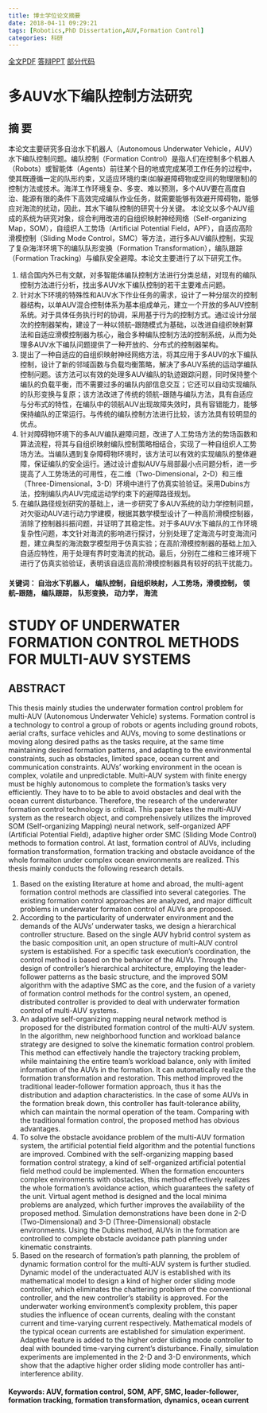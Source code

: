 ```yaml
---
title: 博士学位论文摘要
date: 2018-04-11 09:29:21
tags: [Robotics,PhD Dissertation,AUV,Formation Control]
categories: 科研
---
```


[全文PDF](https://github.com/ayawaya2014/PhD-Thesis)  [答辩PPT](https://github.com/ayawaya2014/PhD-Thesis) [部分代码](https://github.com/ayawaya2014/Formation_Control_SOM_1)

# 多AUV水下编队控制方法研究

## 摘 要

<!-- more -->

本论文主要研究多自治水下机器人（Autonomous Underwater Vehicle，AUV）水下编队控制问题。编队控制（Formation Control）是指人们在控制多个机器人（Robots）或智能体（Agents）前往某个目的地或完成某项工作任务的过程中，使其既遵循一定的队形约束，又适应环境约束(如躲避障碍物或空间的物理限制)的控制方法或技术。海洋工作环境复杂、多变、难以预测，多个AUV要在高度自治、能源有限的条件下高效完成编队作业任务，就需要能够有效避开障碍物，能够应对海流的扰动，因此，其水下编队控制的研究十分关键。
本论文以多个AUV组成的系统为研究对象，综合利用改进的自组织映射神经网络（Self-organizing Map，SOM），自组织人工势场（Artificial Potential Field，APF），自适应高阶滑模控制（Sliding Mode Control，SMC）等方法，进行多AUV编队控制，实现了复杂海洋环境下的编队队形变换（Formation Transformation），编队跟踪（Formation Tracking）与编队安全避障。本论文主要进行了以下研究工作。
1.  结合国内外已有文献，对多智能体编队控制方法进行分类总结，对现有的编队控制方法进行分析，找出多AUV水下编队控制的若干主要难点问题。
2.  针对水下环境的特殊性和AUV水下作业任务的需求，设计了一种分层次的控制器结构，以单AUV混合控制体系为基本组成单元，建立一个开放的多AUV控制系统。对于具体任务执行时的协调，采用基于行为的控制方式。通过设计分层次的控制器架构，建设了一种以领航–跟随模式为基础，以改进自组织映射算法和自适应滑模控制器为核心，融合多种编队控制方法的控制系统，从而为处理多AUV水下编队问题提供了一种开放的、分布式的控制器架构。
3.  提出了一种自适应的自组织映射神经网络方法，将其应用于多AUV的水下编队控制，设计了新的邻域函数与负载均衡策略，解决了多AUV系统的运动学编队控制问题。该方法可以有效的处理多AUV编队的轨迹跟踪问题，同时保持整个编队的负载平衡，而不需要过多的编队内部信息交互；它还可以自动实现编队的队形变换与复原；该方法改进了传统的领航–跟随与编队方法，具有自适应与分布式的特性，在编队中的领航AUV出现故障失效时，具有容错能力，能够保持编队的正常运行。与传统的编队控制方法进行比较，该方法具有较明显的优点。
4.  针对障碍物环境下的多AUV编队避障问题，改进了人工势场方法的势场函数和算法流程，将其与自组织映射编队控制策略相结合，实现了一种自组织人工势场方法。当编队遇到复杂障碍物环境时，该方法可以有效的实现编队的整体避障，保证编队的安全运行。通过设计虚拟AUV与局部最小点问题分析，进一步提高了人工势场法的可用性，在二维（Two-Dimensional，2-D）和三维（Three-Dimensional，3-D）环境中进行了仿真实验验证。采用Dubins方法，控制编队内AUV完成运动学约束下的避障路径规划。
5.  在编队路径规划研究的基础上，进一步研究了多AUV系统的动力学控制问题，对欠驱动AUV进行动力学建模，根据其数学模型设计了一种高阶滑模控制器，消除了控制器抖振问题，并证明了其稳定性。对于多AUV水下编队的工作环境复杂性问题，本文针对海流的影响进行探讨，分别处理了定海流与时变海流问题，建立典型的海流数学模型用于仿真实验；在高阶滑模控制器的基础上加入自适应特性，用于处理有界时变海流的扰动。最后，分别在二维和三维环境下进行了仿真实验验证，表明该自适应高阶滑模控制器具有较好的抗干扰能力。

#### 关键词： 自治水下机器人， 编队控制，自组织映射，人工势场，滑模控制， 领航–跟随， 编队跟踪， 队形变换， 动力学， 海流

# STUDY OF UNDERWATER FORMATION CONTROL METHODS FOR MULTI-AUV SYSTEMS
## ABSTRACT
This thesis mainly studies the underwater formation control problem for multi-AUV (Autonomous Underwater Vehicle) systems. Formation control is a technology to control a group of robots or agents including ground robots, aerial crafts, surface vehicles and AUVs, moving to some destinations or moving along desired paths as the tasks require, at the same time maintaining desired formation patterns, and adapting to the environmental constraints, such as obstacles, limited space, ocean current and communication constraints. AUVs’ working environment in the ocean is complex, volatile and unpredictable. Multi-AUV system with finite energy must be highly autonomous to complete the formation’s tasks very efficiently. They have to to be able to avoid obstacles and deal with the ocean current disturbance. Therefore, the research of the underwater formation control technology is critical.
This paper takes the multi-AUV system as the research object, and comprehensively utilizes the improved SOM (Self-organizing Mapping) neural network, self-organized APF (Artificial Potential Field), adaptive higher order SMC (Sliding Mode Control) methods to formation control. At last, formation control of AUVs, including formation transformation, formation tracking and obstacle avoidance of the whole formaiton under complex ocean environments are realized. This thesis mainly conducts the following research details.
1.  Based on the existing literature at home and abroad, the multi-agent formation control methods are classified into several categories. The existing formation control approaches are analyzed, and major difficult problems in underwater formaiton control of AUVs are proposed.
2.  According to the particularity of underwater environment and the demands of the AUVs’ underwater tasks, we design a hierarchical controller structure. Based on the single AUV hybrid control system as the basic composition unit, an open structure of multi-AUV control system is established. For a specific task execution’s coordination, the control method is based on the behavior of the AUVs. Through the design of controller’s hierarchical architecture, employing the leader-follower patterns as the basic structure, and the improved SOM algorithm with the adaptive SMC as the core, and the fusion of a variety of formation control methods for the control system, an opened, distributed controller is provided to deal with underwater formation control of multi-AUV systems.
3.  An adaptive self-organizing mapping neural network method is proposed for the distributed formation control of the multi-AUV system. In the algorithm, new neighborhood function and workload balance strategy are designed to solve the kinematic formation control problem. This method can effectively handle the trajectory tracking problem, while maintaining the entire team’s workload balance, only with limited information of the AUVs in the formation. It can automatically realize the formation transformation and restoration. This method improved the traditional leader-follower formation approach, thus it has the distribution and adaption characteristics. In the case of some AUVs in the formation break down, this controller has fault-tolerance ability, which can maintain the normal operation of the team. Comparing with the traditional formation control, the proposed method has obvious advantages.
4.  To solve the obstacle avoidance problem of the multi-AUV formation system, the artificial potential field algorithm and the potential functions are improved. Combined with the self-organizing mapping based formation control strategy, a kind of self-organized artificial potential field method could be implemented. When the formation encounters complex environments with obstacles, this method effectively realizes the whole formation’s avoidance action, which guarantees the safety of the unit. Virtual agent method is designed and the local minima problems are analyzed, which further improves the availability of the proposed method. Simulation demonstrations have been done in 2-D (Two-Dimensional) and 3-D (Three-Dimensional) obstacle environments. Using the Dubins method, AUVs in the formation are controlled to complete obstacle avoidance path planning under kinematic constraints.
5.  Based on the research of formation’s path planning, the problem of dynamic formation control for the multi-AUV system is further studied. Dynamic model of the underactuated AUV is established with its mathematical model to design a kind of higher order sliding mode controller, which eliminates the chattering problem of the conventional controller, and the new controller’s stability is approved. For the underwater working environment’s complexity problem, this paper studies the influence of ocean currents, dealing with the constant current and time-varying current respectively. Mathematical models of the typical ocean currents are established for simulation experiment. Adaptive feature is added to the higher order sliding mode controller to deal with bounded time-varying current’s disturbance. Finally, simulation experiments are implemented in the 2-D and 3-D environments, which show that the adaptive higher order sliding mode controller has anti-interference ability.

#### Keywords: AUV, formation control, SOM, APF, SMC, leader-follower, formation tracking, formation transformation, dynamics, ocean current
